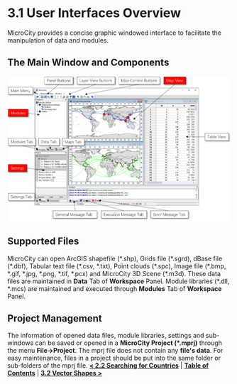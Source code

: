# 3.1 User Interfaces Overview
MicroCity provides a concise graphic windowed interface to facilitate the manipulation of data and modules. 
## The Main Window and Components
![Screenshot](imgs/main_window.png)
## Supported Files
MicroCity can open ArcGIS shapefile (\*.shp), Grids file (\*.sgrd), dBase file (\*.dbf), Tabular text file (\*.csv, \*.txt), Point clouds (\*.spc), Image file (\*.bmp, \*.gif, \*.jpg, \*.png, \*.tif, \*.pcx) and MicroCity 3D Scene (\*.m3d). These data files are maintained in **Data** Tab of **Workspace** Panel. Module libraries (\*.dll, \*.mcs) are maintained and executed through **Modules** Tab of **Workspace** Panel. 
## Project Management
The information of opened data files, module libraries, settings and sub-windows can be saved or opened in a **MicroCity Project (\*.mprj)** through the menu **File->Project**. The mprj file does not contain any **file's data**. For easy maintenance, files in a project should be put into the same folder or sub-folders of the mprj file.
[**< 2.2 Searching for Countries**](2.2_searching_for_countries.md) | [**Table of Contents**](.) | [**3.2 Vector Shapes >**](3.2_vector_shapes.md)
